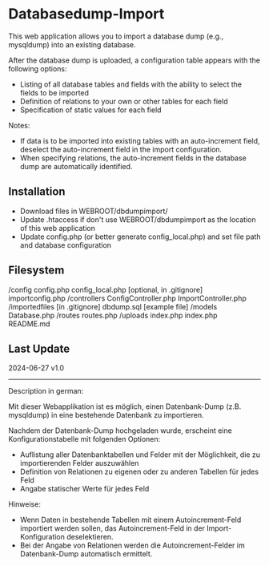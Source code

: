 Databasedump-Import
====================

This web application allows you to import a database dump (e.g., mysqldump) into an existing database.

After the database dump is uploaded, a configuration table appears with the following options:
* Listing of all database tables and fields with the ability to select the fields to be imported
* Definition of relations to your own or other tables for each field
* Specification of static values for each field

Notes:
* If data is to be imported into existing tables with an auto-increment field, deselect the auto-increment field in the import configuration.
* When specifying relations, the auto-increment fields in the database dump are automatically identified.


Installation
------------
* Download files in WEBROOT/dbdumpimport/
* Update .htaccess if don't use WEBROOT/dbdumpimport as the location of this web application
* Update config.php (or better generate config_local.php) and set file path and database configuration


Filesystem
----------
/config
    config.php
    config_local.php [optional, in .gitignore]
    importconfig.php
/controllers
    ConfigController.php
    ImportController.php
/importedfiles [in .gitignore]
    dbdump.sql [example file]
/models
    Database.php
/routes
    routes.php
/uploads
    index.php
index.php
README.md


Last Update
-----------
2024-06-27 v1.0



---

Description in german:

Mit dieser Webapplikation ist es möglich, einen Datenbank-Dump (z.B. mysqldump) in eine bestehende Datenbank zu importieren.

Nachdem der Datenbank-Dump hochgeladen wurde, erscheint eine Konfigurationstabelle mit folgenden Optionen:
* Auflistung aller Datenbanktabellen und Felder mit der Möglichkeit, die zu importierenden Felder auszuwählen
* Definition von Relationen zu eigenen oder zu anderen Tabellen für jedes Feld
* Angabe statischer Werte für jedes Feld

Hinweise:
* Wenn Daten in bestehende Tabellen mit einem Autoincrement-Feld importiert werden sollen, das Autoincrement-Feld in der Import-Konfiguration deselektieren.
* Bei der Angabe von Relationen werden die Autoincrement-Felder im Datenbank-Dump automatisch ermittelt.
